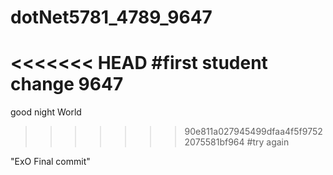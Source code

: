 # dotNet5781_4789_9647
<<<<<<< HEAD
#first student change 9647 
=======
good night World
>>>>>>> 90e811a027945499dfaa4f5f97522075581bf964
#try again

"ExO Final commit"